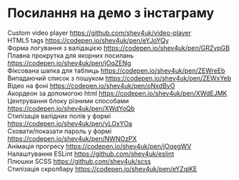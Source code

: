 # Посилання на демо з інстаграму

Custom video player https://github.com/shev4uk/video-player<br>
HTML5 tags https://codepen.io/shev4uk/pen/eYJoYQy<br>
Форма логування з валідацією https://codepen.io/shev4uk/pen/GRZypGB<br>
Плавна прокрутка для якорних посилань https://codepen.io/shev4uk/pen/jOqZENg<br>
Фіксована шапка для таблиць https://codepen.io/shev4uk/pen/ZEWreEb<br>
Випадаючий список з пошуком https://codepen.io/shev4uk/pen/ZEWxYeb<br>
Відео на фоні https://codepen.io/shev4uk/pen/oNxdBvO<br>
Акордеон за допомогою html https://codepen.io/shev4uk/pen/XWdEJMK<br>
Центрування блоку різними способами https://codepen.io/shev4uk/pen/XWdYoQb<br>
Стилізація валідних полів у формі https://codepen.io/shev4uk/pen/yLOxYOa<br>
Сховати/показати пароль у формі https://codepen.io/shev4uk/pen/NWNOzPX<br>
Анімація прогресу https://codepen.io/shev4uk/pen/jOqegWV<br>
Налаштування ESLint https://github.com/shev4uk/eslint<br>
Плюшки SCSS https://github.com/shev4uk/scss<br>
Стилізація скролбару https://codepen.io/shev4uk/pen/eYZqjKE<br>
